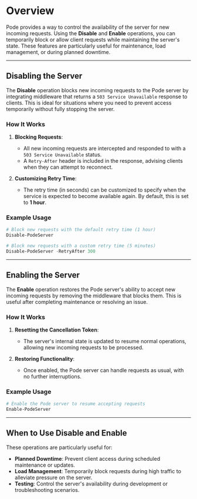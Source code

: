 # Overview

Pode provides a way to control the availability of the server for new incoming requests. Using the **Disable** and **Enable** operations, you can temporarily block or allow client requests while maintaining the server's state. These features are particularly useful for maintenance, load management, or during planned downtime.

---

## Disabling the Server

The **Disable** operation blocks new incoming requests to the Pode server by integrating middleware that returns a `503 Service Unavailable` response to clients. This is ideal for situations where you need to prevent access temporarily without fully stopping the server.

### How It Works

1. **Blocking Requests**:
      - All new incoming requests are intercepted and responded to with a `503 Service Unavailable` status.
      - A `Retry-After` header is included in the response, advising clients when they can attempt to reconnect.

2. **Customizing Retry Time**:
      - The retry time (in seconds) can be customized to specify when the service is expected to become available again. By default, this is set to **1 hour**.

### Example Usage

```powershell
# Block new requests with the default retry time (1 hour)
Disable-PodeServer

# Block new requests with a custom retry time (5 minutes)
Disable-PodeServer -RetryAfter 300
```

---

## Enabling the Server

The **Enable** operation restores the Pode server's ability to accept new incoming requests by removing the middleware that blocks them. This is useful after completing maintenance or resolving an issue.

### How It Works

1. **Resetting the Cancellation Token**:
      - The server's internal state is updated to resume normal operations, allowing new incoming requests to be processed.

2. **Restoring Functionality**:
      - Once enabled, the Pode server can handle requests as usual, with no further interruptions.

### Example Usage

```powershell
# Enable the Pode server to resume accepting requests
Enable-PodeServer
```

---

## When to Use Disable and Enable

These operations are particularly useful for:

- **Planned Downtime**: Prevent client access during scheduled maintenance or updates.
- **Load Management**: Temporarily block requests during high traffic to alleviate pressure on the server.
- **Testing**: Control the server's availability during development or troubleshooting scenarios.
